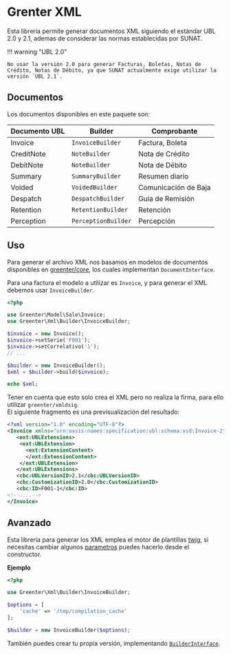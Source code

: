 # Grenter XML

Esta libreria permite generar documentos XML siguiendo el estándar UBL 2.0 y 2.1, ademas de considerar las normas establecidas por SUNAT.

!!! warning "UBL 2.0"

    No usar la versión 2.0 para generar Facturas, Boletas, Notas de Crédito, Notas de Débito, ya que SUNAT actualmente exige utilizar la versión `UBL 2.1`.

## Documentos
Los documentos disponibles en este paquete son:

Documento UBL |       Builder       |     Comprobante      |
--------------|---------------------|----------------------|
 Invoice      | `InvoiceBuilder`    | Factura, Boleta      |
 CreditNote   | `NoteBuilder`       | Nota de Crédito      |
 DebitNote    | `NoteBuilder`       | Nota de Débito       |
 Summary      | `SummaryBuilder`    | Resumen diario       |
 Voided       | `VoidedBuilder`     | Comunicación de Baja |
 Despatch     | `DespatchBuilder`   | Guía de Remisión     |
 Retention    | `RetentionBuilder`  | Retención            |
 Perception   | `PerceptionBuilder` | Percepción           |


## Uso

Para generar el archivo XML nos basamos en modelos de documentos disponibles en [greenter/core](https://reference.greenter.dev/Greenter/Model.html), los cuales implementan `DocumentInterface`.

Para una factura el modelo a utilizar es `Invoice`, y para generar el XML debemos usar `InvoiceBuilder`.

```php
<?php

use Greenter\Model\Sale\Invoice;
use Greenter\Xml\Builder\InvoiceBuilder;

$invoice = new Invoice();
$invoice->setSerie('F001');
$invoice->setCorrelativo('1');
// ...

$builder = new InvoiceBuilder();
$xml = $builder->build($invoice);

echo $xml;
```

Tener en cuenta que esto solo crea el XML pero no realiza la firma, para ello utilizar `greenter/xmldsig`.    
El siguiente fragmento es una previsualización del resultado:

```xml
<?xml version="1.0" encoding="UTF-8"?>
<Invoice xmlns="urn:oasis:names:specification:ubl:schema:xsd:Invoice-2" xmlns:cac="urn:oasis:names:specification:ubl:schema:xsd:CommonAggregateComponents-2" xmlns:cbc="urn:oasis:names:specification:ubl:schema:xsd:CommonBasicComponents-2" xmlns:ds="http://www.w3.org/2000/09/xmldsig#" xmlns:ext="urn:oasis:names:specification:ubl:schema:xsd:CommonExtensionComponents-2">
   <ext:UBLExtensions>
    <ext:UBLExtension>
      <ext:ExtensionContent>
      </ext:ExtensionContent>
    </ext:UBLExtension>
   </ext:UBLExtensions>
   <cbc:UBLVersionID>2.1</cbc:UBLVersionID>
   <cbc:CustomizationID>2.0</cbc:CustomizationID>
   <cbc:ID>F001-1</cbc:ID>
<!--....-->
</Invoice>
```

## Avanzado

Esta libreria para generar los XML emplea el motor de plantillas [twig](https://twig.symfony.com/), si necesitas cambiar algunos [parametros](https://twig.symfony.com/doc/3.x/api.html#environment-options) puedes hacerlo desde el constructor.

**Ejemplo**

```php
<?php

use Greenter\Xml\Builder\InvoiceBuilder;

$options = [
    'cache' => '/tmp/compilation_cache'
];

$builder = new InvoiceBuilder($options);
```

También puedes crear tu propia versión, implementando [`BuilderInterface`](https://reference.greenter.dev/Greenter/Builder/BuilderInterface.html).
